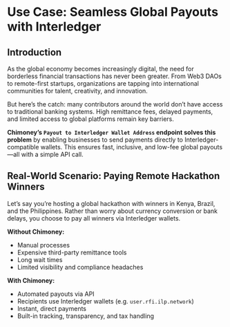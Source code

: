 # Use Case: Seamless Global Payouts with Interledger

## Introduction
As the global economy becomes increasingly digital, the need for borderless financial transactions has never been greater. From Web3 DAOs to remote-first startups, organizations are tapping into international communities for talent, creativity, and innovation.

But here’s the catch: many contributors around the world don’t have access to traditional banking systems. High remittance fees, delayed payments, and limited access to global platforms remain key barriers.

**Chimoney’s `Payout to Interledger Wallet Address` endpoint solves this problem** by enabling businesses to send payments directly to Interledger-compatible wallets. This ensures fast, inclusive, and low-fee global payouts—all with a simple API call.

## Real-World Scenario: Paying Remote Hackathon Winners

Let’s say you’re hosting a global hackathon with winners in Kenya, Brazil, and the Philippines. Rather than worry about currency conversion or bank delays, you choose to pay all winners via Interledger wallets.

**Without Chimoney:**
- Manual processes
- Expensive third-party remittance tools
- Long wait times
- Limited visibility and compliance headaches

**With Chimoney:**
- Automated payouts via API
- Recipients use Interledger wallets (e.g. `user.rfi.ilp.network`)
- Instant, direct payments
- Built-in tracking, transparency, and tax handling